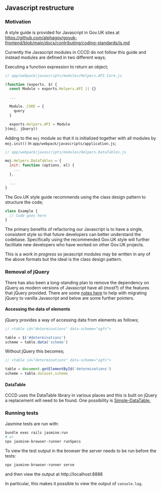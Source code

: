 ## Javascript restructure

### Motivation

A style guide is provided for Javascript in Gov.UK sites at https://github.com/alphagov/govuk-frontend/blob/main/docs/contributing/coding-standards/js.md

Currently the Javascript modules in CCCD do not follow this guide and instead modules are defined in two different ways;

Executing a function expression to return an object;

```javascript
// app/webpack/javascripts/modules/Helpers.API.Core.js

(function (exports, $) {
  const Module = exports.Helpers.API || {}

  ...

  Module._CORE = {
    query
  }

  exports.Helpers.API = Module
}(moj, jQuery))
```

Adding to the `moj` module so that it is initialized together with all modules by `moj.init()` in `app/webpack/javascripts/application.js`;

```javascript
// app/webpack/javascripts/modules/Helpers.DataTables.js

moj.Helpers.DataTables = {
  init: function (options, el) {
    ...
  },

  ...
}
```

The Gov.UK style guide recommends using the class design pattern to structure the code;

```javascript
class Example {
  // Code goes here
}
```

The primary benefits of refactoring our Javascript is to have a single, consistent style so that future developers can better understand the codebase.
Specifically using the recommended Gov.UK style will further facilitate new developers who have worked on other Gov.UK projects.

This is a *work in progress* so javascript modules may be written in any of the above formats but the ideal is the class design pattern.

### Removal of jQuery

There has also been a long-standing plan to remove the dependency on jQuery as modern versions of Javascript have all (most?) of the features that jQuery provided. There are some [notes here](https://tobiasahlin.com/blog/move-from-jquery-to-vanilla-javascript/) to help with migrating jQuery to vanilla Javascript and below are some further pointers.

#### Accessing the data of elements

jQuery provides a way of accessing data from elements as follows;

```javascript
// <table id="determinations" data-scheme="agfs">

table = $('#determinations')
scheme = table.data('scheme')
```

Without jQuery this becomes;

```javascript
// <table id="determinations" data-scheme="agfs">

table = document.getElementById('determinations')
scheme = table.dataset.scheme
```

#### DataTable

CCCD uses the DataTable library in various places and this is built on jQuery a replacement will need to be found. One possibility is [Simple-DataTable.](https://github.com/fiduswriter/Simple-DataTables)

### Running tests

Jasmine tests are run with:

```bash
bundle exec rails jasmine:run
# or
npx jasmine-browser-runner runSpecs
```

To view the test output in the browser the server needs to be run before the tests:

```bash
npx jasmine-browser-runner serve
```

and then view the output at http://localhost:8888

In particular, this makes it possible to view the output of `console.log`.